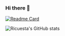 ### Hi there 👋

<!--
**Ricuesta86/Ricuesta86** is a ✨ _special_ ✨ repository because its `README.md` (this file) appears on your GitHub profile.

Here are some ideas to get you started:

- 🔭 I’m currently working on ...
- 🌱 I’m currently learning ...
- 👯 I’m looking to collaborate on ...
- 🤔 I’m looking for help with ...
- 💬 Ask me about ...
- 📫 How to reach me: ...
- 😄 Pronouns: ...
- ⚡ Fun fact: ...
-->

[![Readme Card](https://github-readme-stats.vercel.app/api/pin/?username=ricuesta86&repo=github-readme-stats)](https://github.com/anuraghazra/github-readme-stats)

![Ricuesta's GitHub stats](https://github-readme-stats.vercel.app/api?username=ricuesta86&show_icons=true&theme=radical)

